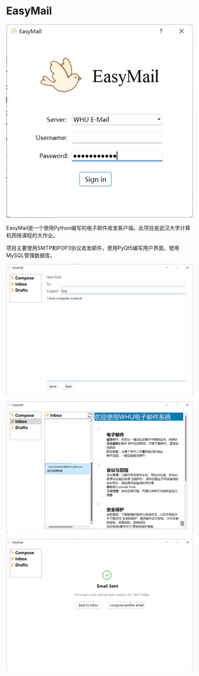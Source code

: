 # EasyMail

<p>

![image-20221203101350860](https://github.com/Qingzheng-Wang/EasyMail/blob/main/image/sign_in_window.png)

</p>

EasyMail是一个使用Python编写的电子邮件收发客户端。此项目是武汉大学计算机网络课程的大作业。

项目主要使用SMTP和POP3协议收发邮件，使用PyQt5编写用户界面，使用MySQL管理数据库。


<p>

![image-20221203101350860](https://github.com/Qingzheng-Wang/EasyMail/blob/main/image/compose.png)

</p>

<p>

![image-20221203101350860](https://github.com/Qingzheng-Wang/EasyMail/blob/main/image/inbox.png)

</p>

<p>

![image-20221203101350860](https://github.com/Qingzheng-Wang/EasyMail/blob/main/image/email_sent_successfully.png)

</p>